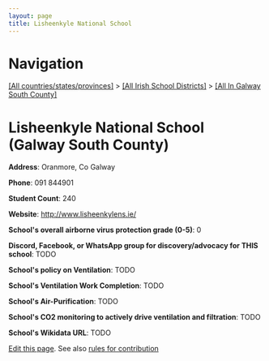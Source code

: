 ```yaml
---
layout: page
title: Lisheenkyle National School
---
```

# Navigation

[[All countries/states/provinces]](../../..) > [[All Irish School Districts]](../..) > [[All In Galway South County]](..)

# Lisheenkyle National School (Galway South County)

**Address**: Oranmore, Co Galway

**Phone**: 091 844901

**Student Count**: 240

**Website**: <http://www.lisheenkylens.ie/>

**School's overall airborne virus protection grade (0-5)**: 0

**Discord, Facebook, or WhatsApp group for discovery/advocacy for THIS school**: TODO

**School's policy on Ventilation**: TODO

**School's Ventilation Work Completion**: TODO

**School's Air-Purification**: TODO

**School's CO2 monitoring to actively drive ventilation and filtration**: TODO

**School's Wikidata URL**: TODO


[Edit this page](https://github.com/ventilate-schools/Ireland/edit/main/./Galway_South_County/Lisheenkyle_National_School.md). See also [rules for contribution](../../../contribution-rules/)